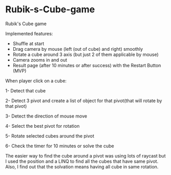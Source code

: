 # Rubik-s-Cube-game
Rubik's Cube game

Implemented features:
-	Shuffle at start
-	Drag camera by mouse (left (out of cube) and right) smoothly
-	Rotate a cube around 3 axis (but just 2 of them applicable by mouse)
-	Camera zooms in and out
-	Result page (after 10 minutes or after success) with the Restart Button (MVP)


When player click on a cube:

1-	Detect that cube

2-	Detect 3 pivot and create a list of object for that pivot(that will rotate by that pivot)

3-	Detect the direction of mouse move

4-	Select the best pivot for rotation

5-	Rotate selected cubes around the pivot

6-	Check the timer for 10 minutes or solve the cube


The easier way to find the cube around a pivot was using lots of raycast but I used the position and a LINQ to find all the cubes that have same pivot.
Also, I find out that the solvation means having all cube in same rotation.


